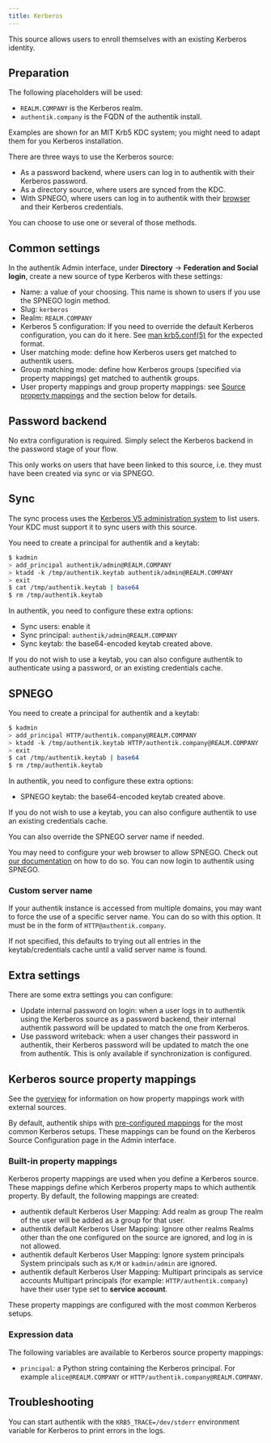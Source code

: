 ```yaml
---
title: Kerberos
---
```


This source allows users to enroll themselves with an existing Kerberos identity.

## Preparation

The following placeholders will be used:

-   `REALM.COMPANY` is the Kerberos realm.
-   `authentik.company` is the FQDN of the authentik install.

Examples are shown for an MIT Krb5 KDC system; you might need to adapt them for you Kerberos installation.

There are three ways to use the Kerberos source:

-   As a password backend, where users can log in to authentik with their Kerberos password.
-   As a directory source, where users are synced from the KDC.
-   With SPNEGO, where users can log in to authentik with their [browser](./browser.md) and their Kerberos credentials.

You can choose to use one or several of those methods.

## Common settings

In the authentik Admin interface, under **Directory** -> **Federation and Social login**, create a new source of type Kerberos with these settings:

-   Name: a value of your choosing. This name is shown to users if you use the SPNEGO login method.
-   Slug: `kerberos`
-   Realm: `REALM.COMPANY`
-   Kerberos 5 configuration: If you need to override the default Kerberos configuration, you can do it here. See [man krb5.conf(5)](https://web.mit.edu/kerberos/krb5-latest/doc/admin/conf_files/krb5_conf.html) for the expected format.
-   User matching mode: define how Kerberos users get matched to authentik users.
-   Group matching mode: define how Kerberos groups (specified via property mappings) get matched to authentik groups.
-   User property mappings and group property mappings: see [Source property mappings](../../property-mappings/index.md) and the section below for details.

## Password backend

No extra configuration is required. Simply select the Kerberos backend in the password stage of your flow.

This only works on users that have been linked to this source, i.e. they must have been created via sync or via SPNEGO.

## Sync

The sync process uses the [Kerberos V5 administration system](https://web.mit.edu/kerberos/krb5-latest/doc/admin/database.html) to list users. Your KDC must support it to sync users with this source.

You need to create a principal for authentik and a keytab:

```bash
$ kadmin
> add_principal authentik/admin@REALM.COMPANY
> ktadd -k /tmp/authentik.keytab authentik/admin@REALM.COMPANY
> exit
$ cat /tmp/authentik.keytab | base64
$ rm /tmp/authentik.keytab
```

In authentik, you need to configure these extra options:

-   Sync users: enable it
-   Sync principal: `authentik/admin@REALM.COMPANY`
-   Sync keytab: the base64-encoded keytab created above.

If you do not wish to use a keytab, you can also configure authentik to authenticate using a password, or an existing credentials cache.

## SPNEGO

You need to create a principal for authentik and a keytab:

```bash
$ kadmin
> add_principal HTTP/authentik.company@REALM.COMPANY
> ktadd -k /tmp/authentik.keytab HTTP/authentik.company@REALM.COMPANY
> exit
$ cat /tmp/authentik.keytab | base64
$ rm /tmp/authentik.keytab
```

In authentik, you need to configure these extra options:

-   SPNEGO keytab: the base64-encoded keytab created above.

If you do not wish to use a keytab, you can also configure authentik to use an existing credentials cache.

You can also override the SPNEGO server name if needed.

You may need to configure your web browser to allow SPNEGO. Check out [our documentation](./browser.md) on how to do so. You can now login to authentik using SPNEGO.

### Custom server name

If your authentik instance is accessed from multiple domains, you may want to force the use of a specific server name. You can do so with this option. It must be in the form of `HTTP@authentik.company`.

If not specified, this defaults to trying out all entries in the keytab/credentials cache until a valid server name is found.

## Extra settings

There are some extra settings you can configure:

-   Update internal password on login: when a user logs in to authentik using the Kerberos source as a password backend, their internal authentik password will be updated to match the one from Kerberos.
-   Use password writeback: when a user changes their password in authentik, their Kerberos password will be updated to match the one from authentik. This is only available if synchronization is configured.

## Kerberos source property mappings

See the [overview](../../property-mappings/index.md) for information on how property mappings work with external sources.

By default, authentik ships with [pre-configured mappings](#built-in-property-mappings) for the most common Kerberos setups. These mappings can be found on the Kerberos Source Configuration page in the Admin interface.

### Built-in property mappings

Kerberos property mappings are used when you define a Kerberos source. These mappings define which Kerberos property maps to which authentik property. By default, the following mappings are created:

-   authentik default Kerberos User Mapping: Add realm as group
    The realm of the user will be added as a group for that user.
-   authentik default Kerberos User Mapping: Ignore other realms
    Realms other than the one configured on the source are ignored, and log in is not allowed.
-   authentik default Kerberos User Mapping: Ignore system principals
    System principals such as `K/M` or `kadmin/admin` are ignored.
-   authentik default Kerberos User Mapping: Multipart principals as service accounts
    Multipart principals (for example: `HTTP/authentik.company`) have their user type set to **service account**.

These property mappings are configured with the most common Kerberos setups.

### Expression data

The following variables are available to Kerberos source property mappings:

-   `principal`: a Python string containing the Kerberos principal. For example `alice@REALM.COMPANY` or `HTTP/authentik.company@REALM.COMPANY`.

## Troubleshooting

You can start authentik with the `KRB5_TRACE=/dev/stderr` environment variable for Kerberos to print errors in the logs.
